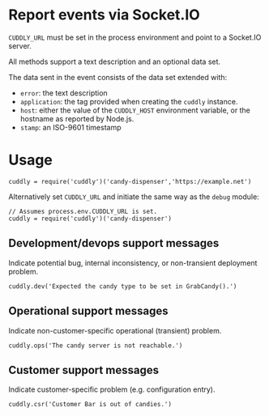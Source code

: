 Report events via Socket.IO
===========================

`CUDDLY_URL` must be set in the process environment and point to a Socket.IO server.

All methods support a text description and an optional data set.

The data sent in the event consists of the data set extended with:
- `error`: the text description
- `application`: the tag provided when creating the `cuddly` instance.
- `host`: either the value of the `CUDDLY_HOST` environment variable, or the hostname as reported by Node.js.
- `stamp`: an ISO-9601 timestamp

Usage
====

    cuddly = require('cuddly')('candy-dispenser','https://example.net')

Alternatively set `CUDDLY_URL` and initiate the same way as the `debug` module:

    // Assumes process.env.CUDDLY_URL is set.
    cuddly = require('cuddly')('candy-dispenser')

Development/devops support messages
-----------------------------------

Indicate potential bug, internal inconsistency, or non-transient deployment problem.

    cuddly.dev('Expected the candy type to be set in GrabCandy().')

Operational support messages
----------------------------

Indicate non-customer-specific operational (transient) problem.

    cuddly.ops('The candy server is not reachable.')

Customer support messages
-------------------------

Indicate customer-specific problem (e.g. configuration entry).

    cuddly.csr('Customer Bar is out of candies.')
